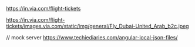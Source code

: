 https://in.via.com/flight-tickets



https://in.via.com/flight-tickets/images.via.com/static/img/general/Fly_Dubai-United_Arab_b2c.jpeg

// mock server
https://www.techiediaries.com/angular-local-json-files/